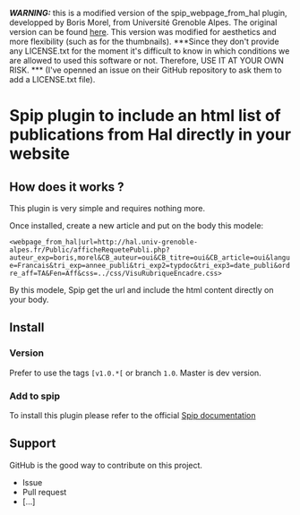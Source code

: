 ***WARNING:*** this is a modified version of the spip_webpage_from_hal plugin, developped by Boris Morel, from Université Grenoble Alpes. The original version can be found [here](https://github.com/Saga-UGA/spip_webpage_from_hal). This version was modified for aesthetics and more flexibility (such as for the thumbnails). ***Since they don't provide any LICENSE.txt for the moment it's difficult to know in which conditions we are allowed to used this software or not. Therefore, USE IT AT YOUR OWN RISK. *** (I've openned an issue on their GitHub repository to ask them to add a LICENSE.txt file).

# Spip plugin to include an html list of publications from Hal directly in your website #

## How does it works ? ##

This plugin is very simple and requires nothing more.

Once installed, create a new article and put on the body this modele:

`<webpage_from_hal|url=http://hal.univ-grenoble-alpes.fr/Public/afficheRequetePubli.php?auteur_exp=boris,morel&CB_auteur=oui&CB_titre=oui&CB_article=oui&langue=Francais&tri_exp=annee_publi&tri_exp2=typdoc&tri_exp3=date_publi&ordre_aff=TA&Fen=Aff&css=../css/VisuRubriqueEncadre.css>`

By this modele, Spip get the url and include the html content directly on your body.

## Install ##

### Version ###

Prefer to use the tags `[v1.0.*[` or branch `1.0`. Master is dev version.

### Add to spip ###

To install this plugin please refer to the official [Spip documentation](http://www.spip.net/en_article3475.html)

## Support ##

GitHub is the good way to contribute on this project.
  - Issue
  - Pull request
  - [...]

